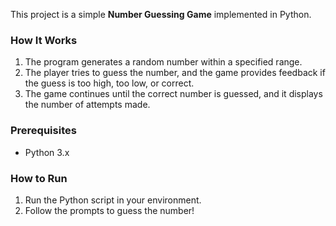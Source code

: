 This project is a simple **Number Guessing Game** implemented in Python.

### How It Works
1. The program generates a random number within a specified range.
2. The player tries to guess the number, and the game provides feedback if the guess is too high, too low, or correct.
3. The game continues until the correct number is guessed, and it displays the number of attempts made.

### Prerequisites
- Python 3.x

### How to Run
1. Run the Python script in your environment.
2. Follow the prompts to guess the number!
